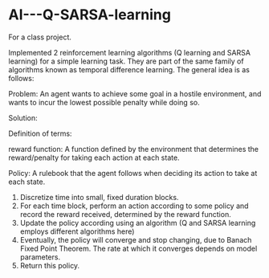 # AI---Q-SARSA-learning

For a class project.

Implemented 2 reinforcement learning algorithms (Q learning and SARSA learning) for a simple learning task. They are part of the same family of algorithms known as temporal difference learning. The general idea is as follows:

Problem: 
An agent wants to achieve some goal in a hostile environment, and wants to incur the lowest possible penalty while doing so.

Solution:

Definition of terms:

reward function: A function defined by the environment that determines the reward/penalty for taking each action at each state.

Policy: A rulebook that the agent follows when deciding its action to take at each state.



1. Discretize time into small, fixed duration blocks.
2. For each time block, perform an action according to some policy and record the reward received, determined by the reward function.
3. Update the policy according using an algorithm (Q and SARSA learning employs different algorithms here) 
4. Eventually, the  policy will converge and stop changing, due to Banach Fixed Point Theorem. The rate at which it converges depends on model parameters.
5. Return this policy.
